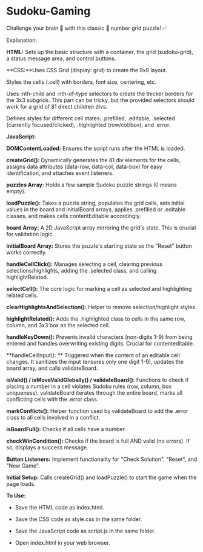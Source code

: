 # Sudoku-Gaming
Challenge your brain 🧠 with this classic 🔢 number grid puzzle! ✅

Explanation:

**HTML:** Sets up the basic structure with a container, the grid (sudoku-grid), a status message area, and control buttons.

**CSS:**Uses CSS Grid (display: grid) to create the 9x9 layout.

Styles the cells (.cell) with borders, font size, centering, etc.

Uses :nth-child and :nth-of-type selectors to create the thicker borders for the 3x3 subgrids. This part can be tricky, but the provided selectors should work for a grid of 81 direct children divs.

Defines styles for different cell states: .prefilled, .editable, .selected (currently focused/clicked), .highlighted (row/col/box), and .error.

**JavaScript:**

**DOMContentLoaded:** Ensures the script runs after the HTML is loaded.

**createGrid():** Dynamically generates the 81 div elements for the cells, assigns data attributes (data-row, data-col, data-box) for easy identification, and attaches event listeners.

**puzzles Array:** Holds a few sample Sudoku puzzle strings (0 means empty).

**loadPuzzle():** Takes a puzzle string, populates the grid cells, sets initial values in the board and initialBoard arrays, applies .prefilled or .editable classes, and makes cells contentEditable accordingly.

**board Array:** A 2D JavaScript array mirroring the grid's state. This is crucial for validation logic.

**initialBoard Array:** Stores the puzzle's starting state so the "Reset" button works correctly.

**handleCellClick():** Manages selecting a cell, clearing previous selections/highlights, adding the .selected class, and calling highlightRelated.

**selectCell():** The core logic for marking a cell as selected and highlighting related cells.

**clearHighlightsAndSelection():** Helper to remove selection/highlight styles.

**highlightRelated():** Adds the .highlighted class to cells in the same row, column, and 3x3 box as the selected cell.

**handleKeyDown():** Prevents invalid characters (non-digits 1-9) from being entered and handles overwriting existing digits. Crucial for contenteditable.

**handleCellInput(): ** Triggered when the content of an editable cell changes. It sanitizes the input (ensures only one digit 1-9), updates the board array, and calls validateBoard.

**isValid() / isMoveValidGlobally() / validateBoard():** Functions to check if placing a number in a cell violates Sudoku rules (row, column, box uniqueness). validateBoard iterates through the entire board, marks all conflicting cells with the .error class.

**markConflicts():** Helper function used by validateBoard to add the .error class to all cells involved in a conflict.

**isBoardFull():** Checks if all cells have a number.

**checkWinCondition():** Checks if the board is full AND valid (no errors). If so, displays a success message.

**Button Listeners:** Implement functionality for "Check Solution", "Reset", and "New Game".

**Initial Setup:** Calls createGrid() and loadPuzzle() to start the game when the page loads.

**To Use:**

* Save the HTML code as index.html.

* Save the CSS code as style.css in the same folder.

* Save the JavaScript code as script.js in the same folder.

* Open index.html in your web browser.
